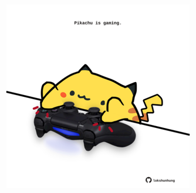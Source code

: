 <!-- built at 20/01/2023, 02:25:07 UTC -->
<p align="center">
  <img width="500" height="500" src="./ReadmeImage.svg">
</p>
